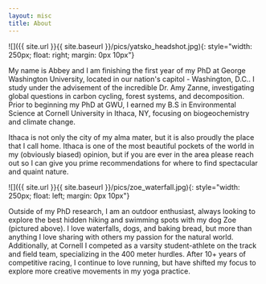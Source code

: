 ```yaml
---
layout: misc
title: About
---
```

![]({{ site.url }}{{ site.baseurl }}/pics/yatsko_headshot.jpg){: style="width: 250px; float: right; margin: 0px 10px"}

My name is Abbey and I am finishing the first year of my PhD at George Washington University, located in our nation's capitol - Washington, D.C.. I study under the advisement of the incredible Dr. Amy Zanne, investigating global questions in carbon cycling, forest systems, and decomposition. Prior to beginning my PhD at GWU, I earned my B.S in Environmental Science at Cornell University in Ithaca, NY, focusing on biogeochemistry and climate change. 

Ithaca is not only the city of my alma mater, but it is also proudly the place that I call home. Ithaca is one of the most beautiful pockets of the world in my (obviously biased) opinion, but if you are ever in the area please reach out so I can give you prime recommendations for where to find spectacular and quaint nature. 

![]({{ site.url }}{{ site.baseurl }}/pics/zoe_waterfall.jpg){: style="width: 250px; float: left; margin: 0px 10px"}

Outside of my PhD research, I am an outdoor enthusiast, always looking to explore the best hidden hiking and swimming spots with my dog Zoe (pictured above). I love waterfalls, dogs, and baking bread, but more than anything I love sharing with others my passion for the natural world. Additionally, at Cornell I competed as a varsity student-athlete on the track and field team, specializing in the 400 meter hurdles. After 10+ years of competitive racing, I continue to love running, but have shifted my focus to explore more creative movements in my yoga practice. 
